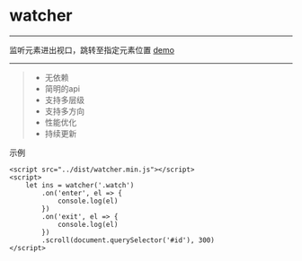 # watcher

------

监听元素进出视口，跳转至指定元素位置 [demo](https://biorz.github.io/watcher/demo/float-nav.html)

------

> * 无依赖
> * 简明的api
> * 支持多层级
> * 支持多方向
> * 性能优化
> * 持续更新

示例
```
<script src="../dist/watcher.min.js"></script>
<script>
    let ins = watcher('.watch')
        .on('enter', el => {
            console.log(el)
        })
        .on('exit', el => {
            console.log(el)
        })
        .scroll(document.querySelector('#id'), 300)         
</script>
```
